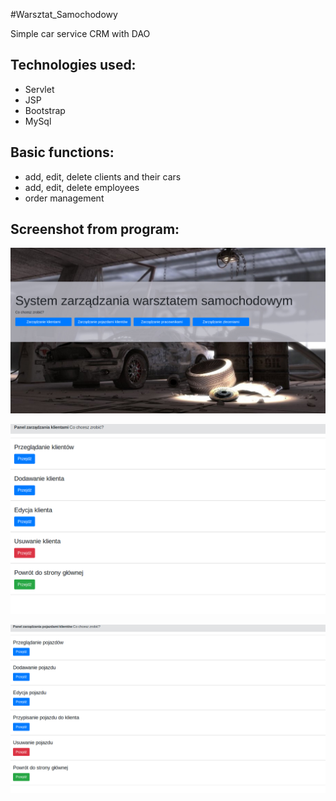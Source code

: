 #Warsztat_Samochodowy



Simple car service CRM with DAO

## Technologies used:

* Servlet 
* JSP
* Bootstrap
* MySql

    
   

## Basic functions:
* add, edit, delete clients and their cars
* add, edit, delete employees
* order management
    
   
    
    
## Screenshot from program:

![](https://github.com/JaChudy/Warsztat_Samochodowy/blob/master/1.jpg)


![](https://github.com/JaChudy/Warsztat_Samochodowy/blob/master/2.png)

![](https://github.com/JaChudy/Warsztat_Samochodowy/blob/master/3.png)

